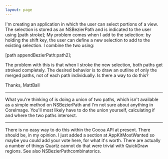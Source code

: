 ```yaml
---
layout: page
---
```


I'm creating an application in which the user can select portions of a view. The selection is stored as an NSBezierPath and is indicated to the user using [path stroke]; My problem comes when I add to the selection: by holding the shift key, the user can define a new selection to add to the existing selection. I combine the two using: 
    
[path appendBezierPath:path2];

The problem with this is that when I stroke the new selection, both paths get stroked completely. The desired behavior is to draw an outline of only the merged paths, not of each path individually. Is there a way to do this?

Thanks,
MattBall

----

What you're thinking of is doing a union of two paths, which isn't available as a simple method on NSBezierPath and I'm not sure about anything in CoreImage. You'll most likely have to do the union yourself, calculating if and where the two paths intersect.

----

There is no easy way to do this within the Cocoa API at present. There should be, in my opinion. I just added a section at AppKitMostWanted so maybe you could add your vote here, for what it's worth. There are actually a number of things Quartz cannot do that were trivial with QuickDraw regions. See also NSBezierPathcombinatorics.
